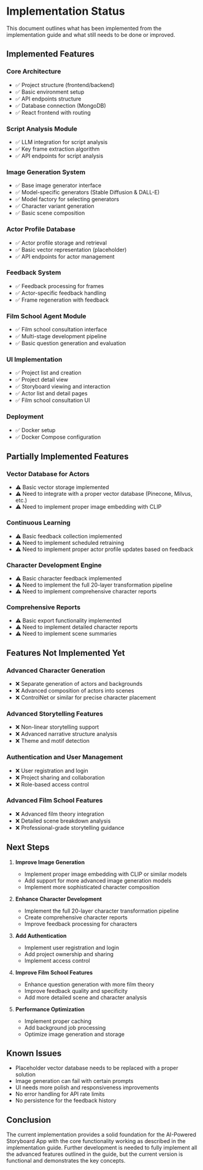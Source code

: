 # Implementation Status

This document outlines what has been implemented from the implementation guide and what still needs to be done or improved.

## Implemented Features

### Core Architecture
- ✅ Project structure (frontend/backend)
- ✅ Basic environment setup
- ✅ API endpoints structure
- ✅ Database connection (MongoDB)
- ✅ React frontend with routing

### Script Analysis Module
- ✅ LLM integration for script analysis
- ✅ Key frame extraction algorithm
- ✅ API endpoints for script analysis

### Image Generation System
- ✅ Base image generator interface
- ✅ Model-specific generators (Stable Diffusion & DALL-E)
- ✅ Model factory for selecting generators
- ✅ Character variant generation
- ✅ Basic scene composition

### Actor Profile Database
- ✅ Actor profile storage and retrieval
- ✅ Basic vector representation (placeholder)
- ✅ API endpoints for actor management

### Feedback System
- ✅ Feedback processing for frames
- ✅ Actor-specific feedback handling
- ✅ Frame regeneration with feedback

### Film School Agent Module
- ✅ Film school consultation interface
- ✅ Multi-stage development pipeline
- ✅ Basic question generation and evaluation

### UI Implementation
- ✅ Project list and creation
- ✅ Project detail view
- ✅ Storyboard viewing and interaction
- ✅ Actor list and detail pages
- ✅ Film school consultation UI

### Deployment
- ✅ Docker setup
- ✅ Docker Compose configuration

## Partially Implemented Features

### Vector Database for Actors
- ⚠️ Basic vector storage implemented
- ⚠️ Need to integrate with a proper vector database (Pinecone, Milvus, etc.)
- ⚠️ Need to implement proper image embedding with CLIP

### Continuous Learning
- ⚠️ Basic feedback collection implemented
- ⚠️ Need to implement scheduled retraining
- ⚠️ Need to implement proper actor profile updates based on feedback

### Character Development Engine
- ⚠️ Basic character feedback implemented
- ⚠️ Need to implement the full 20-layer transformation pipeline
- ⚠️ Need to implement comprehensive character reports

### Comprehensive Reports
- ⚠️ Basic export functionality implemented
- ⚠️ Need to implement detailed character reports
- ⚠️ Need to implement scene summaries

## Features Not Implemented Yet

### Advanced Character Generation
- ❌ Separate generation of actors and backgrounds
- ❌ Advanced composition of actors into scenes
- ❌ ControlNet or similar for precise character placement

### Advanced Storytelling Features
- ❌ Non-linear storytelling support
- ❌ Advanced narrative structure analysis
- ❌ Theme and motif detection

### Authentication and User Management
- ❌ User registration and login
- ❌ Project sharing and collaboration
- ❌ Role-based access control

### Advanced Film School Features
- ❌ Advanced film theory integration
- ❌ Detailed scene breakdown analysis
- ❌ Professional-grade storytelling guidance

## Next Steps

1. **Improve Image Generation**
   - Implement proper image embedding with CLIP or similar models
   - Add support for more advanced image generation models
   - Implement more sophisticated character composition

2. **Enhance Character Development**
   - Implement the full 20-layer character transformation pipeline
   - Create comprehensive character reports
   - Improve feedback processing for characters

3. **Add Authentication**
   - Implement user registration and login
   - Add project ownership and sharing
   - Implement access control

4. **Improve Film School Features**
   - Enhance question generation with more film theory
   - Improve feedback quality and specificity
   - Add more detailed scene and character analysis

5. **Performance Optimization**
   - Implement proper caching
   - Add background job processing
   - Optimize image generation and storage

## Known Issues

- Placeholder vector database needs to be replaced with a proper solution
- Image generation can fail with certain prompts
- UI needs more polish and responsiveness improvements
- No error handling for API rate limits
- No persistence for the feedback history

## Conclusion

The current implementation provides a solid foundation for the AI-Powered Storyboard App with the core functionality working as described in the implementation guide. Further development is needed to fully implement all the advanced features outlined in the guide, but the current version is functional and demonstrates the key concepts. 
